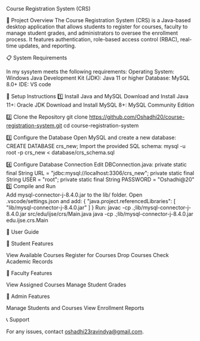 Course Registration System (CRS)

📌 Project Overview
The Course Registration System (CRS) is a Java-based desktop application that allows students to register for courses, faculty to manage student grades, and administrators to oversee the enrollment process. It features authentication, role-based access control (RBAC), real-time updates, and reporting.

📋 System Requirements

In my sysytem meets the following requirements:
Operating System: Windows
Java Development Kit (JDK): Java 11 or higher
Database: MySQL 8.0+
IDE: VS code

🚀 Setup Instructions
1️⃣ Install Java and MySQL
Download and Install Java 11+: Oracle JDK
Download and Install MySQL 8+: MySQL Community Edition

2️⃣ Clone the Repository
git clone https://github.com/Oshadhi20/course-registration-system.git
cd course-registration-system

3️⃣ Configure the Database
   Open MySQL and create a new database:
      CREATE DATABASE crs_new;
   Import the provided SQL schema:
      mysql -u root -p crs_new < database/crs_schema.sql

4️⃣ Configure Database Connection
   Edit DBConnection.java:
      private static final String URL = "jdbc:mysql://localhost:3306/crs_new";
      private static final String USER = "root";
      private static final String PASSWORD = "Oshadhi@20"
5️⃣ Compile and Run  
   Add mysql-connector-j-8.4.0.jar to the lib/ folder.
   Open .vscode/settings.json and add:
      {
    "java.project.referencedLibraries": [
        "lib/mysql-connector-j-8.4.0.jar"
    ]
}
   Run:
     javac -cp .;lib/mysql-connector-j-8.4.0.jar src/edu/ijse/crs/Main.java
     java -cp .;lib/mysql-connector-j-8.4.0.jar edu.ijse.crs.Main


📖 User Guide

🔹 Student Features

View Available Courses
Register for Courses
Drop Courses 
Check Academic Records

🔹 Faculty Features

View Assigned Courses
Manage Student Grades

🔹 Admin Features

Manage Students and Courses
View Enrollment Reports

📞 Support

For any issues, contact oshadhi23ravindya@gmail.com.


